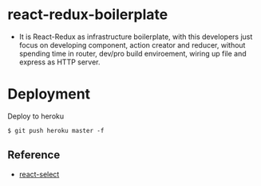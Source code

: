 # react-redux-boilerplate
 - It is React-Redux as infrastructure boilerplate, with this developers just focus on developing component, action creator and reducer, without spending time in router, dev/pro build enviroement, wiring up file and express as HTTP server.
 
 # Deployment

 Deploy to heroku
 ```
 $ git push heroku master -f
 ```

 ## Reference
  - [react-select](https://www.npmjs.com/package/react-select)